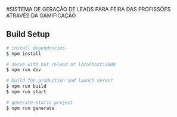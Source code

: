 #SISTEMA DE GERAÇÃO DE LEADS PARA FEIRA DAS PROFISSÕES ATRAVÉS DA GAMIFICAÇÃO 


## Build Setup

```bash
# install dependencies
$ npm install

# serve with hot reload at localhost:3000
$ npm run dev

# build for production and launch server
$ npm run build
$ npm run start

# generate static project
$ npm run generate
```
